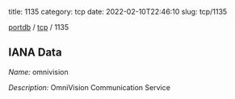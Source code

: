 title: 1135
category: tcp
date: 2022-02-10T22:46:10
slug: tcp/1135

[portdb](/) / [tcp](/category/tcp.html) / 1135


## IANA Data

_Name:_ omnivision

_Description:_ OmniVision Communication Service

